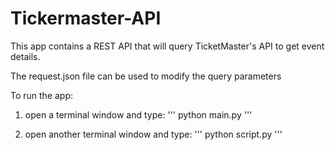 # Tickermaster-API

This app contains a REST API that will query TicketMaster's API to get event details.

The request.json file can be used to modify the query parameters

To run the app:

1. open a terminal window and type: ''' python main.py '''

2. open another terminal window and type: ''' python script.py '''